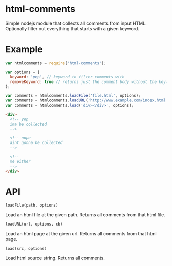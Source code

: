 # html-comments
Simple nodejs module that collects all comments from input HTML. Optionally filter out everything that starts with a given keyword.

# Example
```js
var htmlcomments = require('html-comments');

var options = {
  keyword: 'yep', // keyword to filter comments with
  removeKeyword: true // returns just the comment body without the keyword
};

var comments = htmlcomments.loadFile('file.html', options);
var comments = htmlcomments.loadURL('http://www.example.com/index.html', options, function(err, comments) {});
var comments = htmlcomments.load('div></div>', options);
```

```html
<div>
  <!-- yep
  ima be collected
  -->

  <!-- nope
  aint gonna be collected
  -->

  <!--
  me either
  -->
</div>
```

# API
`loadFile(path, options)`

Load an html file at the given path. Returns all comments from that html file.

`loadURL(url, options, cb)`

Load an html page at the given url. Returns all comments from that html page.

`load(src, options)`

Load html source string. Returns all comments.